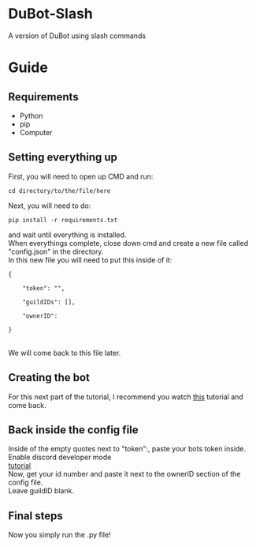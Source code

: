 # DuBot-Slash
 A version of DuBot using slash commands
 
<h1>Guide</h1>
<h2>Requirements</h2>
<ul>
  <li>Python</li>
  <li>pip</li>
  <li>Computer</li>
</ul>

<h2>Setting everything up</h2>
<p1>First, you will need to open up CMD and run:<br>
<code>
cd directory/to/the/file/here
 </code><br>
Next, you will need to do:<br>
 <code>
pip install -r requirements.txt
 </code><br>
and wait until everything is installed.<br>
When everythings complete, close down cmd and create a new file called "config.json" in the directory.<br>
In this new file you will need to put this inside of it:<br>
<code>
{<br>
    "token": "",<br>
    "guildIDs": [],<br>
    "ownerID": <br>
}<br>
</code>
<br>
We will come back to this file later.
</p1>

<h2>Creating the bot</h2>
<p1>
 For this next part of the tutorial, I recommend you watch <a href="https://www.youtube.com/watch?v=ibtXXoMxaho">this</a> tutorial and come back.<br>
 </p1>
 
 <h2>Back inside the config file</h2>
 <p1>
 Inside of the empty quotes next to "token":, paste your bots token inside.<br>
 Enable discord developer mode<br>
 <a href="https://www.youtube.com/watch?v=13LeA6m9kU8">tutorial</a><br>
 Now, get your id number and paste it next to the ownerID section of the config file.<br>
 Leave guildID blank.
 </p1>
 <h2>Final steps</h2>
 <p1>
 Now you simply run the .py file!
</p1>
